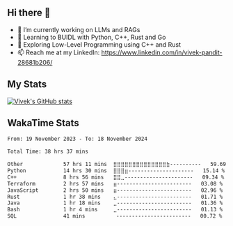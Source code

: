## Hi there 👋

- 🔭 I’m currently working on LLMs and RAGs
- 🌱 Learning to BUIDL with Python, C++, Rust and Go 
- 🤔 Exploring Low-Level Programming using C++ and Rust 
- 📫 Reach me at my LinkedIn: https://www.linkedin.com/in/vivek-pandit-28681b206/

## My Stats
[![Vivek's GitHub stats](https://github-readme-stats.vercel.app/api?username=ipanditi&show_icons=true&theme=dark)](https://ipanditi.github.io/)

## WakaTime Stats
<!--START_SECTION:waka-->

```txt
From: 19 November 2023 - To: 18 November 2024

Total Time: 38 hrs 37 mins

Other             57 hrs 11 mins  ⣿⣿⣿⣿⣿⣿⣿⣿⣿⣿⣿⣿⣿⣿⣷----------   59.69 %
Python            14 hrs 30 mins  ⣿⣿⣿⣶---------------------   15.14 %
C++               8 hrs 56 mins   ⣿⣿⣀----------------------   09.34 %
Terraform         2 hrs 57 mins   ⣶------------------------   03.08 %
JavaScript        2 hrs 50 mins   ⣶------------------------   02.96 %
Rust              1 hr 38 mins    ⣄------------------------   01.71 %
Java              1 hr 18 mins    ⣀------------------------   01.36 %
Bash              1 hr 4 mins     ⣀------------------------   01.13 %
SQL               41 mins          ------------------------   00.72 %
```

<!--END_SECTION:waka-->


